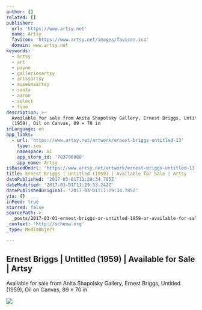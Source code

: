```yaml
---
author: []
related: []
publisher:
  url: 'https://www.artsy.net'
  name: Artsy
  favicon: 'https://www.artsy.net/images/favicon.ico'
  domain: www.artsy.net
keywords:
  - artsy
  - art
  - payne
  - galleriesartsy
  - artsyartsy
  - museumsartsy
  - santa
  - aaron
  - select
  - fine
description: >-
  Available for sale from Anita Shapolsky Gallery, Ernest Briggs, Untitled
  (1959), Oil on Canvas, 89 × 70 in
inLanguage: en
app_links:
  - url: 'https://www.artsy.net/artwork/ernest-briggs-untitled-13'
    type: ios
    namespace: ai
    app_store_id: '703796080'
    app_name: Artsy
isBasedOnUrl: 'https://www.artsy.net/artwork/ernest-briggs-untitled-13'
title: Ernest Briggs | Untitled (1959) | Available for Sale | Artsy
datePublished: '2017-03-01T11:29:34.785Z'
dateModified: '2017-03-01T11:29:33.242Z'
datePublishedOriginal: '2017-03-01T11:29:34.785Z'
via: {}
inFeed: true
starred: false
sourcePath: >-
  _posts/2017-03-01-ernest-briggs-or-untitled-1959-or-available-for-sale-or-artsy.md
_context: 'http://schema.org'
_type: MediaObject

---
```

<article style=""><h1>Ernest Briggs | Untitled (1959) | Available for Sale | Artsy</h1><p>Available for sale from Anita Shapolsky Gallery, Ernest Briggs, Untitled (1959), Oil on Canvas, 89 × 70 in</p><img src="https://d7hftxdivxxvm.cloudfront.net/?resize_to=fit&amp;width=501&amp;height=640&amp;quality=95&amp;src=https%3A%2F%2Fd32dm0rphc51dk.cloudfront.net%2FEVGfSegyGSxi0nGD025mYA%2Flarge.jpg" /></article>